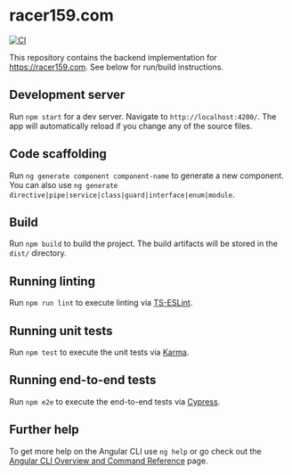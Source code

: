 # racer159.com

[![CI](https://github.com/Racer159/racer159.github.io/actions/workflows/main.yml/badge.svg)](https://github.com/Racer159/racer159.github.io/actions/workflows/main.yml)

This repository contains the backend implementation for https://racer159.com.  See below for run/build instructions.

## Development server

Run `npm start` for a dev server. Navigate to `http://localhost:4200/`. The app will automatically reload if you change any of the source files.

## Code scaffolding

Run `ng generate component component-name` to generate a new component. You can also use `ng generate directive|pipe|service|class|guard|interface|enum|module`.

## Build

Run `npm build` to build the project. The build artifacts will be stored in the `dist/` directory.

## Running linting

Run `npm run lint` to execute linting via [TS-ESLint](https://typescript-eslint.io/).

## Running unit tests

Run `npm test` to execute the unit tests via [Karma](https://karma-runner.github.io).

## Running end-to-end tests

Run `npm e2e` to execute the end-to-end tests via [Cypress](https://www.cypress.io/).

## Further help

To get more help on the Angular CLI use `ng help` or go check out the [Angular CLI Overview and Command Reference](https://angular.io/cli) page.
